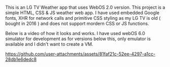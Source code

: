 This is an LG TV Weather app that uses WebOS 2.0 version.
This project is a simple HTML, CSS & JS weather web app.
I have used embedded Google fonts, XHR for network calls and primitive CSS styling as my LG TV is old ( bought in 2016 ) and does not support mordern CSS or JS functions.

Below is a video of how it looks and works.
I have used webOS 6.0 simulator for development as for versions below this, only emulator is available and I didn't want to create a VM.

https://github.com/user-attachments/assets/81faf21c-52ee-4297-a1cc-28db1e6dedc8


